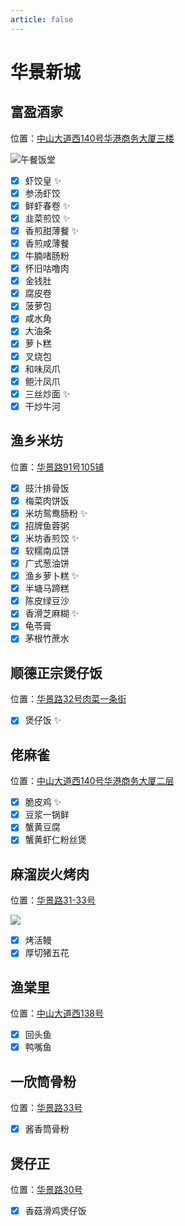 ```yaml
---
article: false
---
```


# 华景新城

## 富盈酒家

<i class="fa-solid fa-location-dot"></i> 位置：<a href="https://ditu.amap.com/place/B00141I8AJ" target="_blank">中山大道西140号华港商务大厦三楼</a>

![午餐饭堂](https://img.sherry4869.com/blog/life/food/china/guangdong/guangzhou/th/hjxc/fyjj/1.jpg)

- [x] 虾饺皇 ✨
- [x] 参汤虾饺
- [x] 鲜虾春卷 ✨
- [x] 韭菜煎饺 ✨
- [x] 香煎甜薄餐 ✨
- [x] 香煎咸薄餐
- [x] 牛腩啫肠粉
- [x] 怀旧咕噜肉
- [x] 金钱肚
- [x] 腐皮卷
- [x] 菠萝包
- [x] 咸水角
- [x] 大油条
- [x] 萝卜糕
- [x] 叉烧包
- [x] 和味凤爪
- [x] 鲍汁凤爪
- [x] 三丝炒面 ✨
- [x] 干炒牛河

## 渔乡米坊

<i class="fa-solid fa-location-dot"></i> 位置：<a href="https://ditu.amap.com/place/B0G2GKJW4O" target="_blank">华景路91号105铺</a>

- [x] 豉汁排骨饭
- [x] 梅菜肉饼饭
- [x] 米坊鸳鸯肠粉 ✨
- [x] 招牌鱼蓉粥
- [x] 米坊香煎饺 ✨
- [x] 软糯南瓜饼
- [x] 广式葱油饼
- [x] 渔乡萝卜糕 ✨
- [x] 半塘马蹄糕
- [x] 陈皮绿豆沙
- [x] 香滑芝麻糊 ✨
- [x] 龟苓膏
- [x] 茅根竹蔗水

## 顺德正宗煲仔饭

<i class="fa-solid fa-location-dot"></i> 位置：<a href="https://ditu.amap.com/place/B0FFHX49R7" target="_blank">华景路32号肉菜一条街</a>

- [x] 煲仔饭 ✨

## 佬麻雀

<i class="fa-solid fa-location-dot"></i> 位置：<a href="https://ditu.amap.com/place/B0FFI6K7Z4" target="_blank">中山大道西140号华港商务大厦二层</a>

- [x] 脆皮鸡 ✨
- [x] 豆浆一锅鲜
- [x] 蟹黄豆腐
- [x] 蟹黄虾仁粉丝煲

## 麻溜炭火烤肉

<i class="fa-solid fa-location-dot"></i> 位置：<a href="https://ditu.amap.com/place/B0HU6A19ND" target="_blank">华景路31-33号</a>

![](https://img.sherry4869.com/blog/life/food/china/guangdong/guangzhou/th/hjxc/mlthkr/1.jpg)

- [x] 烤活鳗
- [x] 厚切猪五花

## 渔棠里

<i class="fa-solid fa-location-dot"></i> 位置：<a href="https://ditu.amap.com/place/B0HR6U9AWY" target="_blank">中山大道西138号</a>

- [x] 回头鱼
- [x] 鸭嘴鱼

## 一欣筒骨粉

<i class="fa-solid fa-location-dot"></i> 位置：<a href="https://ditu.amap.com/place/B0IAT123DD" target="_blank">华景路33号</a>

- [x] 酱香筒骨粉

## 煲仔正

<i class="fa-solid fa-location-dot"></i> 位置：<a href="https://ditu.amap.com/place/B0JAUSR1AA" target="_blank">华景路30号</a>

- [x] 香菇滑鸡煲仔饭